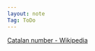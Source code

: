 ```yaml
---
layout: note
Tag: ToDo
---
```

[Catalan number - Wikipedia](https://en.wikipedia.org/wiki/Catalan_number)